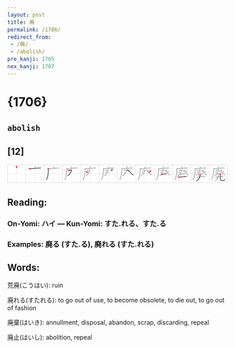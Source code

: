 ```yaml
---
layout: post
title: 廃
permalink: /1706/
redirect_from:
 - /廃/
 - /abolish/
pre_kanji: 1705
nex_kanji: 1707
---
```


# {1706}

## `abolish`

## [12]

<div class="stroke"><img src="../images/E5BB83.png" /></div>

## Reading:

### On-Yomi: ハイ &mdash; Kun-Yomi: すた.れる、すた.る

### Examples: 廃る (すた.る), 廃れる (すた.れる)

## Words:

荒廃(こうはい): ruin

廃れる(すたれる): to go out of use, to become obsolete, to die out, to go out of fashion

廃棄(はいき): annullment, disposal, abandon, scrap, discarding, repeal

廃止(はいし): abolition, repeal
